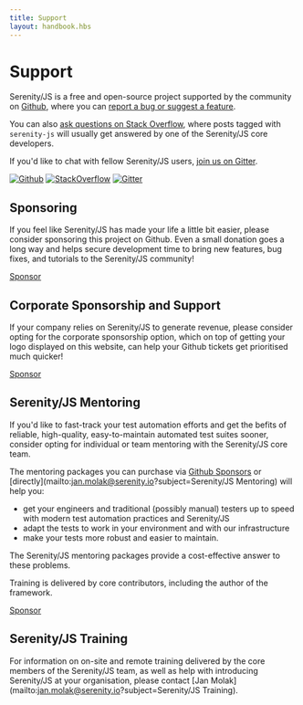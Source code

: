 ```yaml
---
title: Support
layout: handbook.hbs
---
```


# Support

Serenity/JS is a free and open-source project supported by the community on [Github](https://github.com/jan-molak/serenity-js), where you can [report a bug or suggest a feature](/contributing.html).

You can also [ask questions on Stack Overflow](http://stackoverflow.com/questions/tagged/serenity-js),
where posts tagged with `serenity-js` will usually get answered by one of the Serenity/JS
core developers.

If you'd like to chat with fellow Serenity/JS users, [join us on Gitter](https://gitter.im/serenity-js/Lobby).

[![Github](https://img.shields.io/badge/github-serenity--js-yellow?logo=github)](https://github.com/serenity-js/serenity-js)
[![StackOverflow](https://img.shields.io/badge/stackoverflow-serenity--js-important?logo=stackoverflow)](https://stackoverflow.com/questions/tagged/serenity-js)
[![Gitter](https://badges.gitter.im/serenity-js/Lobby.svg)](https://gitter.im/serenity-js/Lobby)

## Sponsoring

If you feel like Serenity/JS has made your life a little bit easier, please consider sponsoring this project on Github.
Even a small donation goes a long way and helps secure development time to bring new features, bug fixes, and tutorials to the Serenity/JS community!

<a class="github-button" href="https://github.com/sponsors/jan-molak" data-icon="octicon-heart" data-size="large" aria-label="Sponsor @jan-molak on GitHub">Sponsor</a>

## Corporate Sponsorship and Support

If your company relies on Serenity/JS to generate revenue, please consider opting for the corporate sponsorship option,
which on top of getting your logo displayed on this website, can help your Github tickets get prioritised much quicker!

<a class="github-button" href="https://github.com/sponsors/jan-molak" data-icon="octicon-heart" data-size="large" aria-label="Sponsor @jan-molak on GitHub">Sponsor</a>

## Serenity/JS Mentoring

If you'd like to fast-track your test automation efforts and get the befits of reliable, high-quality, easy-to-maintain automated test suites sooner,
consider opting for individual or team mentoring with the Serenity/JS core team.

The mentoring packages you can purchase via [Github Sponsors](https://github.com/sponsors/jan-molak) or [directly](mailto:jan.molak@serenity.io?subject=Serenity/JS Mentoring) will help you:
- get your engineers and traditional (possibly manual) testers up to speed with modern test automation practices and Serenity/JS
- adapt the tests to work in your environment and with our infrastructure
- make your tests more robust and easier to maintain.

The Serenity/JS mentoring packages provide a cost-effective answer to these problems.

Training is delivered by core contributors, including the author of the framework.

<a class="github-button" href="https://github.com/sponsors/jan-molak" data-icon="octicon-heart" data-size="large" aria-label="Sponsor @jan-molak on GitHub">Sponsor</a>


## Serenity/JS Training

For information on on-site and remote training delivered by the core members of the Serenity/JS team, as well as help with introducing Serenity/JS at your organisation, please contact [Jan Molak](mailto:jan.molak@serenity.io?subject=Serenity/JS Training). 
